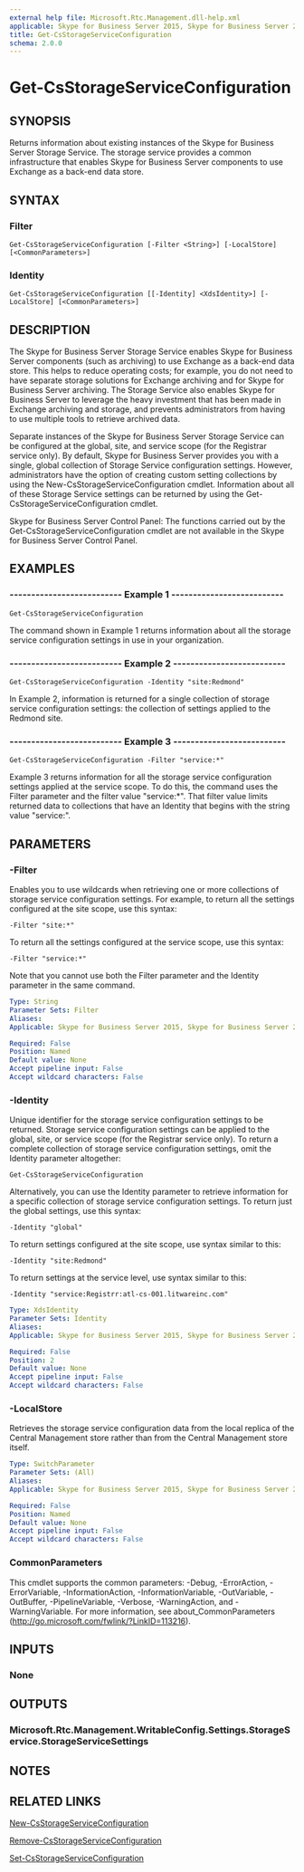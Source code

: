 ```yaml
---
external help file: Microsoft.Rtc.Management.dll-help.xml
applicable: Skype for Business Server 2015, Skype for Business Server 2019
title: Get-CsStorageServiceConfiguration
schema: 2.0.0
---
```


# Get-CsStorageServiceConfiguration

## SYNOPSIS
Returns information about existing instances of the Skype for Business Server Storage Service.
The storage service provides a common infrastructure that enables Skype for Business Server components to use Exchange as a back-end data store.

## SYNTAX

### Filter
```
Get-CsStorageServiceConfiguration [-Filter <String>] [-LocalStore] [<CommonParameters>]
```

### Identity
```
Get-CsStorageServiceConfiguration [[-Identity] <XdsIdentity>] [-LocalStore] [<CommonParameters>]
```

## DESCRIPTION
The Skype for Business Server Storage Service enables Skype for Business Server components (such as archiving) to use Exchange as a back-end data store.
This helps to reduce operating costs; for example, you do not need to have separate storage solutions for Exchange archiving and for Skype for Business Server archiving.
The Storage Service also enables Skype for Business Server to leverage the heavy investment that has been made in Exchange archiving and storage, and prevents administrators from having to use multiple tools to retrieve archived data.

Separate instances of the Skype for Business Server Storage Service can be configured at the global, site, and service scope (for the Registrar service only).
By default, Skype for Business Server provides you with a single, global collection of Storage Service configuration settings.
However, administrators have the option of creating custom setting collections by using the New-CsStorageServiceConfiguration cmdlet.
Information about all of these Storage Service settings can be returned by using the Get-CsStorageServiceConfiguration cmdlet.

Skype for Business Server Control Panel: The functions carried out by the Get-CsStorageServiceConfiguration cmdlet are not available in the Skype for Business Server Control Panel.

## EXAMPLES

### -------------------------- Example 1 --------------------------
```
Get-CsStorageServiceConfiguration
```

The command shown in Example 1 returns information about all the storage service configuration settings in use in your organization.

### -------------------------- Example 2 --------------------------
```
Get-CsStorageServiceConfiguration -Identity "site:Redmond"
```

In Example 2, information is returned for a single collection of storage service configuration settings: the collection of settings applied to the Redmond site.

### -------------------------- Example 3 --------------------------
```
Get-CsStorageServiceConfiguration -Filter "service:*"
```

Example 3 returns information for all the storage service configuration settings applied at the service scope.
To do this, the command uses the Filter parameter and the filter value "service:*".
That filter value limits returned data to collections that have an Identity that begins with the string value "service:".


## PARAMETERS

### -Filter
Enables you to use wildcards when retrieving one or more collections of storage service configuration settings.
For example, to return all the settings configured at the site scope, use this syntax:

`-Filter "site:*"`

To return all the settings configured at the service scope, use this syntax:

`-Filter "service:*"`

Note that you cannot use both the Filter parameter and the Identity parameter in the same command.

```yaml
Type: String
Parameter Sets: Filter
Aliases: 
Applicable: Skype for Business Server 2015, Skype for Business Server 2019

Required: False
Position: Named
Default value: None
Accept pipeline input: False
Accept wildcard characters: False
```

### -Identity
Unique identifier for the storage service configuration settings to be returned.
Storage service configuration settings can be applied to the global, site, or service scope (for the Registrar service only).
To return a complete collection of storage service configuration settings, omit the Identity parameter altogether:

`Get-CsStorageServiceConfiguration`

Alternatively, you can use the Identity parameter to retrieve information for a specific collection of storage service configuration settings.
To return just the global settings, use this syntax:

`-Identity "global"`

To return settings configured at the site scope, use syntax similar to this:

`-Identity "site:Redmond"`

To return settings at the service level, use syntax similar to this:

`-Identity "service:Registrr:atl-cs-001.litwareinc.com"`

```yaml
Type: XdsIdentity
Parameter Sets: Identity
Aliases: 
Applicable: Skype for Business Server 2015, Skype for Business Server 2019

Required: False
Position: 2
Default value: None
Accept pipeline input: False
Accept wildcard characters: False
```

### -LocalStore
Retrieves the storage service configuration data from the local replica of the Central Management store rather than from the Central Management store itself.

```yaml
Type: SwitchParameter
Parameter Sets: (All)
Aliases: 
Applicable: Skype for Business Server 2015, Skype for Business Server 2019

Required: False
Position: Named
Default value: None
Accept pipeline input: False
Accept wildcard characters: False
```

### CommonParameters
This cmdlet supports the common parameters: -Debug, -ErrorAction, -ErrorVariable, -InformationAction, -InformationVariable, -OutVariable, -OutBuffer, -PipelineVariable, -Verbose, -WarningAction, and -WarningVariable. For more information, see about_CommonParameters (http://go.microsoft.com/fwlink/?LinkID=113216).

## INPUTS

### None


## OUTPUTS

### Microsoft.Rtc.Management.WritableConfig.Settings.StorageService.StorageServiceSettings


## NOTES


## RELATED LINKS

[New-CsStorageServiceConfiguration](New-CsStorageServiceConfiguration.md)

[Remove-CsStorageServiceConfiguration](Remove-CsStorageServiceConfiguration.md)

[Set-CsStorageServiceConfiguration](Set-CsStorageServiceConfiguration.md)

